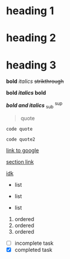  # heading 1
# heading 2
# heading 3
**bold**
*italics*
~~strikthrough~~

**bold _italics_ bold**

***bold and italics***
<sub>sub</sub>
<sup>sup</sup>
> quote

`code quote`

```
code quote2
```

[link to google](google.com)

[section link](#heading-1)

[idk](docs/other.md)

- list
* list
+ list

1. ordered
2. ordered
3. ordered

- [ ] incomplete task
- [X] completed task